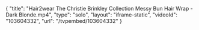 {
    "title": "Hair2wear The Christie Brinkley Collection Messy Bun Hair Wrap - Dark Blonde.mp4",
    "type": "solo",
    "layout": "iframe-static",
    "videoId": "103604332",
    "url": "\/tvpembed\/103604332"
}